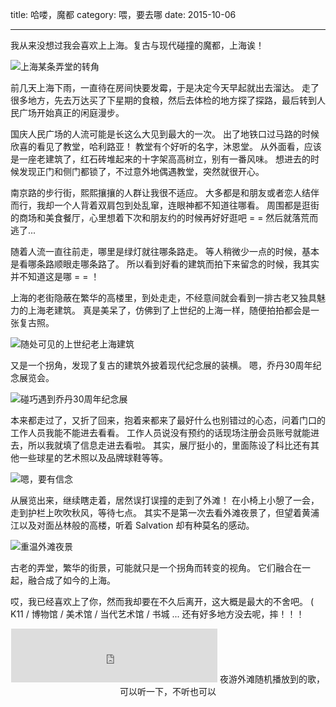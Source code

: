 title: 哈喽，魔都
category: 喂，要去哪
date: 2015-10-06
             
---

我从来没想过我会喜欢上上海。复古与现代碰撞的魔都，上海诶！

![上海某条弄堂的转角](//o40ss64l8.qnssl.com/shanghai01.jpg)

<!-- more -->

前几天上海下雨，一直待在房间快要发霉，于是决定今天早起就出去溜达。
走了很多地方，先去万达买了下星期的食粮，然后去体检的地方探了探路，最后转到人民广场开始真正的闲庭漫步。

国庆人民广场的人流可能是长这么大见到最大的一次。
出了地铁口过马路的时候欣喜的看见了教堂，哈利路亚！
教堂有个好听的名字，沐恩堂。
从外面看，应该是一座老建筑了，红石砖堆起来的十字架高高树立，别有一番风味。
想进去的时候发现正门和侧门都锁了，不过意外地偶遇教堂，突然就很开心。

南京路的步行街，熙熙攘攘的人群让我很不适应。
大多都是和朋友或者恋人结伴而行，我却一个人背着双肩包到处乱窜，连眼神都不知道往哪看。
周围都是逛街的商场和美食餐厅，心里想着下次和朋友约的时候再好好逛吧 = = 然后就落荒而逃了...

随着人流一直往前走，哪里是绿灯就往哪条路走。
等人稍微少一点的时候，基本是看哪条路顺眼走哪条路了。
所以看到好看的建筑而拍下来留念的时候，我其实并不知道这是哪 = = ！

上海的老街隐蔽在繁华的高楼里，到处走走，不经意间就会看到一排古老又独具魅力的上海老建筑。
真是美呆了，仿佛到了上世纪的上海一样，随便拍拍都会是一张复古照。

![随处可见的上世纪老上海建筑](//o40ss64l8.qnssl.com/shanghai02.jpg)

又是一个拐角，发现了复古的建筑外披着现代纪念展的装横。
嗯，乔丹30周年纪念展览会。

![碰巧遇到乔丹30周年纪念展](//o40ss64l8.qnssl.com/shanghai03.jpg)

本来都走过了，又折了回来，抱着来都来了最好什么也别错过的心态，问着门口的工作人员我能不能进去看看。
工作人员说没有预约的话现场注册会员账号就能进去，所以我就填了信息走进去看啦。
其实，展厅挺小的，里面陈设了科比还有其他一些球星的艺术照以及品牌球鞋等等。

![嗯，要有信念](//o40ss64l8.qnssl.com/shanghai04.jpg)

从展览出来，继续瞎走着，居然误打误撞的走到了外滩！
在小椅上小憩了一会，走到护栏上吹吹秋风，等待七点。
其实不是第一次去看外滩夜景了，但望着黄浦江以及对面丛林般的高楼，听着 Salvation 却有种莫名的感动。

![重温外滩夜景](//o40ss64l8.qnssl.com/shanghai05.jpg)

古老的弄堂，繁华的街景，可能就只是一个拐角而转变的视角。
它们融合在一起，融合成了如今的上海。

哎，我已经喜欢上了你，然而我却要在不久后离开，这大概是最大的不舍吧。
( K11 / 博物馆 / 美术馆 / 当代艺术馆 / 书城 ... 还有好多地方没去呢，摔！！！

<center>
    <iframe frameborder="no" border="0" marginwidth="0" marginheight="0" width=330 height=86 src="http://music.163.com/outchain/player?type=2&id=29789844&auto=0&height=66"></iframe>
    <span>夜游外滩随机播放到的歌，可以听一下，不听也可以</span>
</center>


